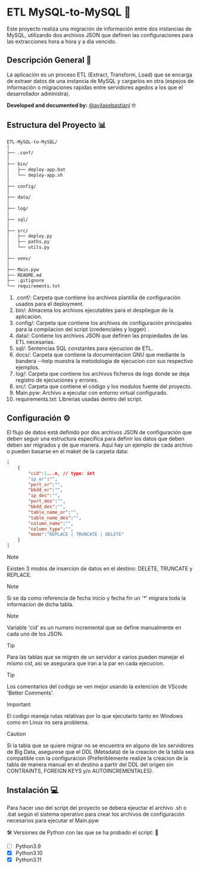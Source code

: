 # ETL MySQL-to-MySQL :rocket:

Este proyecto realiza una migración de información entre dos instancias de MySQL, utilizando dos archivos JSON que definen las configuraciones para las extracciones hora a hora y a dia vencido.

## Descripción General :memo:

La aplicación es un proceso ETL (Extract, Transform, Load) que se encarga de extraer datos de una instancia de MySQL y cargarlos en otra (espejos de información o migraciones rapidas entre servidores agedos a los que el desarrollador administra).

**Developed and documented by:** [@avilasebastianl](https://github.com/avilasebastianl) :nerd_face:

## Estructura del Proyecto :bar_chart:

```bash
ETL-MySQL-to-MySQL/
│
├── .conf/
│
├── bin/
│   ├── deploy-app.bat
│   └── deploy-app.sh
│
├── config/
│
├── data/
│
├── log/
│
├── sql/
│
├── src/
│   ├── deploy.py
│   ├── paths.py
│   └── utils.py
│
├── venv/
│
├── Main.pyw
├── README.md
├── .gitignore
└── requirements.txt
```

1. .conf/: Carpeta que contiene los archivos plantilla de configuración usados para el deployment.
2. bin/: Almacena los archivos ejecutables para el despliegue de la aplicacion.
3. config/: Carpeta que contiene los archivos de configuración principales para la compilacion del script (credenciales y logger) .
4. data/: Contiene los archivos JSON que definen las propiedades de las ETL necesarias.
5. sql/: Sentencias SQL constantes para ejecucion de ETL.
6. docs/: Carpeta que contiene la documentacion GNU que mediante la bandera --help muestra la metodologia de ejecucion con sus respectivo ejemplos.
7. log/: Carpeta que contiene los archivos ficheros de logs donde se deja registro de ejecuciones y errores.
8. src/: Carpeta que contiene el código y los modulos fuente del proyecto.
9. Main.pyw: Archivo a ejecutar con entorno virtual configurado.
10. requirements.txt: Librerias usadas dentro del script.

## Configuración :gear:

El flujo de datos está definido por dos archivos JSON de configuración que deben seguir una estructura específica para definir los datos que deben deben ser migrados y de que manera. Aquí hay un ejemplo de cada archivo o pueden basarse en el maket de la carpeta data:

```json
[
    {
        "cid":1...n, // type: int
        "ip_or":"",
        "port_or":"",
        "bbdd_or":"",
        "ip_des":"",
        "port_des":"",
        "bbdd_des":"",
        "table_name_or":"",
        "table_name_des":"",
        "column_name":"",
        "column_type":"",
        "mode":"REPLACE | TRUNCATE | DELETE"
    }
]
```

> [!NOTE]
> Existen 3 modos de insercion de datos en el destino: DELETE, TRUNCATE y REPLACE.

> [!NOTE]
> Si se da como referencia de fecha inicio y fecha fin un '*' migrara toda la informacion de dicha tabla.

> [!NOTE]
> Variable 'cid' es un numero incremental que se define manualmente en cada uno de los JSON.

> [!TIP]
> Para las tablas que se migren de un servidor a varios pueden manejar el mismo cid, asi se asegurara que iran a la par en cada ejecucion.

> [!TIP]
> Los comentarios del codigo se ven mejor usando la extencion de VScode 'Better Comments'.

> [!IMPORTANT]
> El codigo maneja rutas relativas por lo que ejecutarlo tanto en Windows como en Linux no sera problema.

> [!CAUTION]
> Si la tabla que se quiere migrar no se encuentra en alguno de los servidores de Big Data, asegurese que el DDL (Metadata) de la creacion de la tabla sea compatible con la configuracion (Preferiblemente realize la creacion de la tabla de manera manual en el destino a partir del DDL del origen sin CONTRAINTS, FOREIGN KEYS y/o AUTOINCREMENTALES).

## Instalación :computer:

Para hacer uso del script del proyecto se debera ejeuctar el archivo .sh o .bat según el sistema operativo para crear los archivos de configuración necesarios para ejecutar el Main.pyw

:hammer_and_wrench: Versiones de Python con las que se ha probado el script: :snake:

- [ ] Python3.9
- [x] Python3.10
- [x] Python3.11
